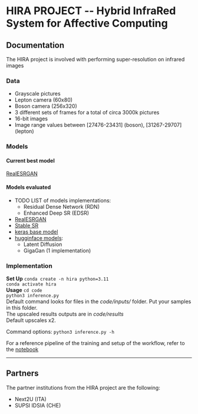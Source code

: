 # HIRA PROJECT -- Hybrid InfraRed System for Affective Computing

## Documentation
The HIRA project is involved with performing super-resolution on infrared images 

### Data 
* Grayscale pictures
* Lepton camera (60x80)
* Boson camera (256x320)
* 3 different sets of frames for a total of circa 3000k pictures
* 16-bit images
* Image range values between \[27476-23431\] (boson), \[31267-29707\] (lepton)

### Models
#### Current best model
[RealESRGAN](https://github.com/xinntao/Real-ESRGAN)

#### Models evaluated
* TODO LIST of models implementations:
    - Residual Dense Network (RDN)
    - Enhanced Deep SR (EDSR)
* [RealESRGAN](https://github.com/xinntao/Real-ESRGAN)
* [Stable SR](https://github.com/IceClear/StableSR)
* [keras base model](hira/models/keras)
* [hugginface models](hira/models/hf_models):
    - Latent Diffusion
    - GigaGan (1 implementation)

### Implementation
**Set Up**
`conda create -n hira python=3.11`  
`conda activate hira`  
**Usage**
`cd code`  
`python3 inference.py`  
Default command looks for files in the *code/inputs/* folder. Put your samples in this folder.  
The upscaled results outputs are in *code/results*  
Default upscales x2.  

Command options: 
`python3 inference.py -h`


For a reference pipeline of the training and setup of the workflow, refer to the [notebook](./notebook.ipynb)

___
## Partners
The partner institutions from the HIRA project are the following:
* Next2U (ITA)
* SUPSI IDSIA (CHE)
